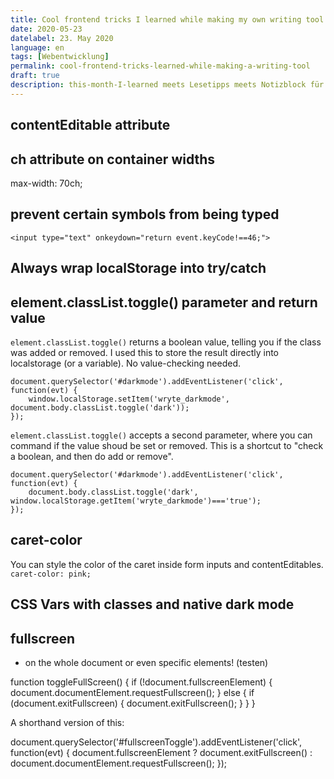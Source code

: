 ```yaml
---
title: Cool frontend tricks I learned while making my own writing tool
date: 2020-05-23
datelabel: 23. May 2020
language: en
tags: [Webentwicklung]
permalink: cool-frontend-tricks-learned-while-making-a-writing-tool
draft: true
description: this-month-I-learned meets Lesetipps meets Notizblock für Januar 2020
---
```



## contentEditable attribute



## ch attribute on container widths

max-width: 70ch;


## prevent certain symbols from being typed


`<input type="text" onkeydown="return event.keyCode!==46;">`



## Always wrap localStorage into try/catch


## element.classList.toggle() parameter and return value


`element.classList.toggle()` returns a boolean value, telling you if the class was added or removed. I used this to store the result directly into localstorage (or a variable). No value-checking needed.

```
document.querySelector('#darkmode').addEventListener('click', function(evt) {
	window.localStorage.setItem('wryte_darkmode', document.body.classList.toggle('dark'));
});
```


`element.classList.toggle()` accepts a second parameter, where you can command if the value shoud be set or removed. This is a shortcut to "check a boolean, and then do add or remove".

```
document.querySelector('#darkmode').addEventListener('click', function(evt) {
	document.body.classList.toggle('dark', window.localStorage.getItem('wryte_darkmode')==='true');
});
```


## caret-color

You can style the color of the caret inside form inputs and contentEditables. `caret-color: pink;`


## CSS Vars with classes and native dark mode


## fullscreen

- on the whole document or even specific elements! (testen)

function toggleFullScreen() {
  if (!document.fullscreenElement) {
    document.documentElement.requestFullscreen();
  } else {
    if (document.exitFullscreen) {
      document.exitFullscreen();
    }
  }
}

A shorthand version of this:

document.querySelector('#fullscreenToggle').addEventListener('click', function(evt) {
    document.fullscreenElement ? document.exitFullscreen() : document.documentElement.requestFullscreen();
});
